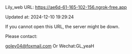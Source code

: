 Lily_web URL: https://ae6d-61-165-102-156.ngrok-free.app

Updated at: 2024-12-10 19:29:24

If you cannot open this URL, the server might be down.

Please contact: 

goley04@foxmail.com Or Wechat:GL_yeaH